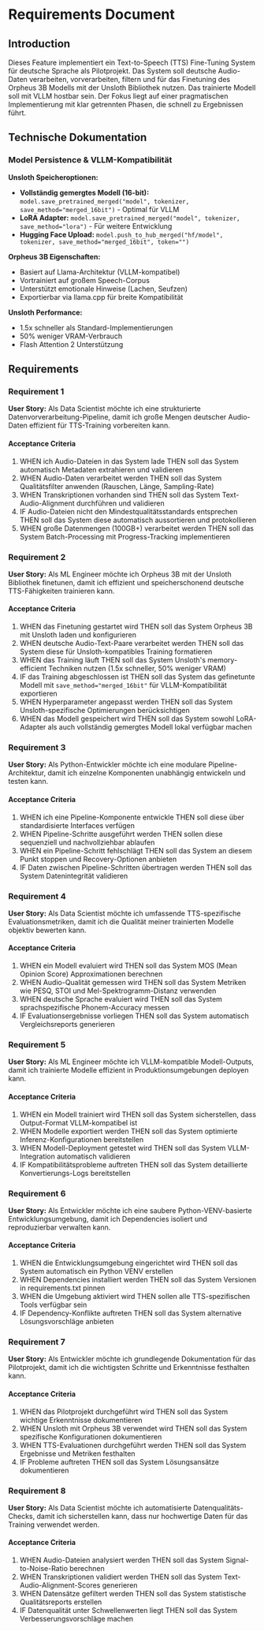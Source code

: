 # Requirements Document

## Introduction

Dieses Feature implementiert ein Text-to-Speech (TTS) Fine-Tuning System für deutsche Sprache als Pilotprojekt. Das System soll deutsche Audio-Daten verarbeiten, vorverarbeiten, filtern und für das Finetuning des Orpheus 3B Modells mit der Unsloth Bibliothek nutzen. Das trainierte Modell soll mit VLLM hostbar sein. Der Fokus liegt auf einer pragmatischen Implementierung mit klar getrennten Phasen, die schnell zu Ergebnissen führt.

## Technische Dokumentation

### Model Persistence & VLLM-Kompatibilität

**Unsloth Speicheroptionen:**
- **Vollständig gemergtes Modell (16-bit):** `model.save_pretrained_merged("model", tokenizer, save_method="merged_16bit")` - Optimal für VLLM
- **LoRA Adapter:** `model.save_pretrained_merged("model", tokenizer, save_method="lora")` - Für weitere Entwicklung
- **Hugging Face Upload:** `model.push_to_hub_merged("hf/model", tokenizer, save_method="merged_16bit", token="")`

**Orpheus 3B Eigenschaften:**
- Basiert auf Llama-Architektur (VLLM-kompatibel)
- Vortrainiert auf großem Speech-Corpus
- Unterstützt emotionale Hinweise (Lachen, Seufzen)
- Exportierbar via llama.cpp für breite Kompatibilität

**Unsloth Performance:**
- 1.5x schneller als Standard-Implementierungen
- 50% weniger VRAM-Verbrauch
- Flash Attention 2 Unterstützung

## Requirements

### Requirement 1

**User Story:** Als Data Scientist möchte ich eine strukturierte Datenvorverarbeitung-Pipeline, damit ich große Mengen deutscher Audio-Daten effizient für TTS-Training vorbereiten kann.

#### Acceptance Criteria

1. WHEN ich Audio-Dateien in das System lade THEN soll das System automatisch Metadaten extrahieren und validieren
2. WHEN Audio-Daten verarbeitet werden THEN soll das System Qualitätsfilter anwenden (Rauschen, Länge, Sampling-Rate)
3. WHEN Transkriptionen vorhanden sind THEN soll das System Text-Audio-Alignment durchführen und validieren
4. IF Audio-Dateien nicht den Mindestqualitätsstandards entsprechen THEN soll das System diese automatisch aussortieren und protokollieren
5. WHEN große Datenmengen (100GB+) verarbeitet werden THEN soll das System Batch-Processing mit Progress-Tracking implementieren

### Requirement 2

**User Story:** Als ML Engineer möchte ich Orpheus 3B mit der Unsloth Bibliothek finetunen, damit ich effizient und speicherschonend deutsche TTS-Fähigkeiten trainieren kann.

#### Acceptance Criteria

1. WHEN das Finetuning gestartet wird THEN soll das System Orpheus 3B mit Unsloth laden und konfigurieren
2. WHEN deutsche Audio-Text-Paare verarbeitet werden THEN soll das System diese für Unsloth-kompatibles Training formatieren
3. WHEN das Training läuft THEN soll das System Unsloth's memory-efficient Techniken nutzen (1.5x schneller, 50% weniger VRAM)
4. IF das Training abgeschlossen ist THEN soll das System das gefinetunte Modell mit `save_method="merged_16bit"` für VLLM-Kompatibilität exportieren
5. WHEN Hyperparameter angepasst werden THEN soll das System Unsloth-spezifische Optimierungen berücksichtigen
6. WHEN das Modell gespeichert wird THEN soll das System sowohl LoRA-Adapter als auch vollständig gemergtes Modell lokal verfügbar machen

### Requirement 3

**User Story:** Als Python-Entwickler möchte ich eine modulare Pipeline-Architektur, damit ich einzelne Komponenten unabhängig entwickeln und testen kann.

#### Acceptance Criteria

1. WHEN ich eine Pipeline-Komponente entwickle THEN soll diese über standardisierte Interfaces verfügen
2. WHEN Pipeline-Schritte ausgeführt werden THEN sollen diese sequenziell und nachvollziehbar ablaufen
3. WHEN ein Pipeline-Schritt fehlschlägt THEN soll das System an diesem Punkt stoppen und Recovery-Optionen anbieten
4. IF Daten zwischen Pipeline-Schritten übertragen werden THEN soll das System Datenintegrität validieren

### Requirement 4

**User Story:** Als Data Scientist möchte ich umfassende TTS-spezifische Evaluationsmetriken, damit ich die Qualität meiner trainierten Modelle objektiv bewerten kann.

#### Acceptance Criteria

1. WHEN ein Modell evaluiert wird THEN soll das System MOS (Mean Opinion Score) Approximationen berechnen
2. WHEN Audio-Qualität gemessen wird THEN soll das System Metriken wie PESQ, STOI und Mel-Spektrogramm-Distanz verwenden
3. WHEN deutsche Sprache evaluiert wird THEN soll das System sprachspezifische Phonem-Accuracy messen
4. IF Evaluationsergebnisse vorliegen THEN soll das System automatisch Vergleichsreports generieren

### Requirement 5

**User Story:** Als ML Engineer möchte ich VLLM-kompatible Modell-Outputs, damit ich trainierte Modelle effizient in Produktionsumgebungen deployen kann.

#### Acceptance Criteria

1. WHEN ein Modell trainiert wird THEN soll das System sicherstellen, dass Output-Format VLLM-kompatibel ist
2. WHEN Modelle exportiert werden THEN soll das System optimierte Inferenz-Konfigurationen bereitstellen
3. WHEN Modell-Deployment getestet wird THEN soll das System VLLM-Integration automatisch validieren
4. IF Kompatibilitätsprobleme auftreten THEN soll das System detaillierte Konvertierungs-Logs bereitstellen

### Requirement 6

**User Story:** Als Entwickler möchte ich eine saubere Python-VENV-basierte Entwicklungsumgebung, damit ich Dependencies isoliert und reproduzierbar verwalten kann.

#### Acceptance Criteria

1. WHEN die Entwicklungsumgebung eingerichtet wird THEN soll das System automatisch ein Python VENV erstellen
2. WHEN Dependencies installiert werden THEN soll das System Versionen in requirements.txt pinnen
3. WHEN die Umgebung aktiviert wird THEN sollen alle TTS-spezifischen Tools verfügbar sein
4. IF Dependency-Konflikte auftreten THEN soll das System alternative Lösungsvorschläge anbieten

### Requirement 7

**User Story:** Als Entwickler möchte ich grundlegende Dokumentation für das Pilotprojekt, damit ich die wichtigsten Schritte und Erkenntnisse festhalten kann.

#### Acceptance Criteria

1. WHEN das Pilotprojekt durchgeführt wird THEN soll das System wichtige Erkenntnisse dokumentieren
2. WHEN Unsloth mit Orpheus 3B verwendet wird THEN soll das System spezifische Konfigurationen dokumentieren
3. WHEN TTS-Evaluationen durchgeführt werden THEN soll das System Ergebnisse und Metriken festhalten
4. IF Probleme auftreten THEN soll das System Lösungsansätze dokumentieren

### Requirement 8

**User Story:** Als Data Scientist möchte ich automatisierte Datenqualitäts-Checks, damit ich sicherstellen kann, dass nur hochwertige Daten für das Training verwendet werden.

#### Acceptance Criteria

1. WHEN Audio-Dateien analysiert werden THEN soll das System Signal-to-Noise-Ratio berechnen
2. WHEN Transkriptionen validiert werden THEN soll das System Text-Audio-Alignment-Scores generieren
3. WHEN Datensätze gefiltert werden THEN soll das System statistische Qualitätsreports erstellen
4. IF Datenqualität unter Schwellenwerten liegt THEN soll das System Verbesserungsvorschläge machen